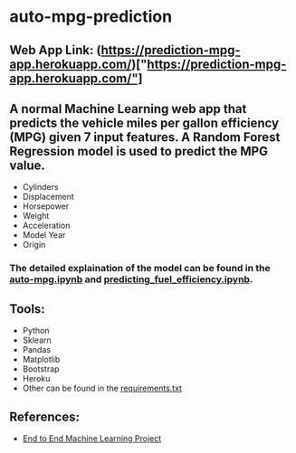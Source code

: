 # auto-mpg-prediction

## Web App Link: (https://prediction-mpg-app.herokuapp.com/)["https://prediction-mpg-app.herokuapp.com/"]

## A normal Machine Learning web app that predicts the vehicle miles per gallon efficiency (MPG) given 7 input features. A Random Forest Regression model is used to predict the MPG value.
* Cylinders
* Displacement
* Horsepower 
* Weight
* Acceleration 
* Model Year
* Origin

### The detailed explaination of the model can be found in the [auto-mpg.ipynb]("https://github.com/apurvayadav/auto-mpg-prediction/blob/main/auto_mpg.ipynb") and [predicting_fuel_efficiency.ipynb]("https://github.com/apurvayadav/auto-mpg-prediction/blob/main/predicting_fuel_efficiency.ipynb").

## Tools:
* Python
* Sklearn
* Pandas
* Matplotlib
* Bootstrap
* Heroku
* Other can be found in the [requirements.txt]("https://github.com/apurvayadav/auto-mpg-prediction/blob/main/auto_mpg_prediction_web/requirements.txt")

## References:
* [End to End Machine Learning Project]("https://www.youtube.com/playlist?list=PLIkXejH7XPT9eeLQXbjMudA8x65E44UF3")
